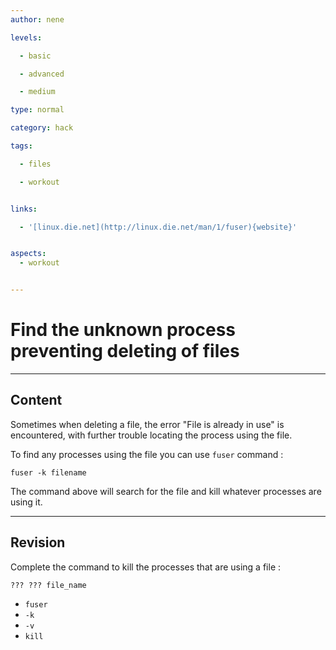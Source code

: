 ```yaml
---
author: nene

levels:

  - basic

  - advanced

  - medium

type: normal

category: hack

tags:

  - files

  - workout


links:

  - '[linux.die.net](http://linux.die.net/man/1/fuser){website}'


aspects:
  - workout


---
```


# Find the unknown process preventing deleting of files

---
## Content

Sometimes when deleting a file, the error "File is already in use" is encountered, with further trouble locating the process using the file.

To find any processes using the file you can use `fuser` command : 

```
fuser -k filename
```

The command above will search for the file  and kill whatever processes are using it.

---
## Revision

Complete the command to kill the processes that are using a file :
```
??? ??? file_name
```

* `fuser`
* `-k`
* `-v`
* `kill`

 
 
 
